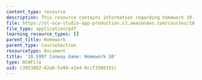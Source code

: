```yaml
---
content_type: resource
description: This resource contains information regarding homework 10.
file: https://ol-ocw-studio-app-production.s3.amazonaws.com/courses/18-s997-introduction-to-matlab-programming-fall-2011/c305380262ab5a94a2e40ccf3500191c_MIT18_S997F11_Homework_10.pdf
file_type: application/pdf
learning_resource_types: []
parent_title: Homework
parent_type: CourseSection
resourcetype: Document
title: '18.S997 Conway Game: Homework 10'
type: OCWFile
uid: c3053802-62ab-5a94-a2e4-0ccf3500191c
---
```

